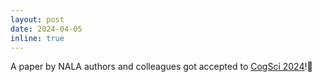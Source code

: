 ```yaml
---
layout: post
date: 2024-04-05
inline: true
---
```


A paper by NALA authors and colleagues got accepted to <a href="https://cognitivesciencesociety.org/cogsci-2024/" target="_blank">CogSci 2024</a>!🤩

